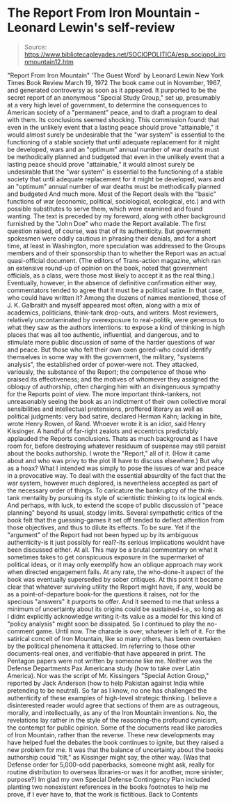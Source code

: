 # The Report From Iron Mountain - Leonard Lewin's self-review

> Source: https://www.bibliotecapleyades.net/SOCIOPOLITICA/esp_sociopol_ironmountain12.htm

"Report From Iron Mountain" 'The Guest Word'
by Leonard Lewin New York Times Book Review
March 19, 1972
The book came out in November, 1967, and generated controversy as soon as it appeared.
It purported to be the secret report of an anonymous "Special Study Group," set up, presumably at a very high level of government, to determine the consequences to American society of a "permanent" peace, and to draft a program to deal with them.
Its conclusions seemed shocking. This commission found:
that even in the unlikely event that a lasting peace should prove "attainable," it would almost surely be undesirable that the "war system" is essential to the functioning of a stable society that until adequate replacement for it might be developed, wars and an "optimum" annual number of war deaths must be methodically planned and budgeted
that even in the unlikely event that a lasting peace should prove "attainable," it would almost surely be undesirable
that the "war system" is essential to the functioning of a stable society
that until adequate replacement for it might be developed, wars and an "optimum" annual number of war deaths must be methodically planned and budgeted
And much more.
Most of the Report deals with the "basic" functions of war (economic, political, sociological, ecological, etc.) and with possible substitutes to serve them, which were examined and found wanting.
The text is preceded by my foreword, along with other background furnished by the "John Doe" who made the Report available. The first question raised, of course, was that of its authenticity. But government spokesmen were oddly cautious in phrasing their denials, and for a short time, at least in Washington, more speculation was addressed to the Groups members and of their sponsorship than to whether the Report was an actual quasi-official document. (The editors of Trans-action magazine, which ran an extensive round-up of opinion on the book, noted that government officials, as a class, were those most likely to accept it as the real thing.) Eventually, however, in the absence of definitive confirmation either way, commentators tended to agree that it must be a political satire. In that case, who could have written it? Among the dozens of names mentioned, those of J. K. Galbraith and myself appeared most often, along with a mix of academics, politicians, think-tank drop-outs, and writers. Most reviewers, relatively uncontaminated by overexposure to real-politik, were generous to what they saw as the authors intentions:
to expose a kind of thinking in high places that was all too authentic, influential, and dangerous, and to stimulate more public discussion of some of the harder questions of war and peace.
But those who felt their own oxen gored-who could identify themselves in some way with the government, the military, "systems analysis", the established order of power-were not.
They attacked, variously, the substance of the Report; the competence of those who praised its effectiveness; and the motives of whomever they assigned the obloquy of authorship, often charging him with an disingenuous sympathy for the Reports point of view.
The more important think-tankers, not unreasonably seeing the book as an indictment of their own collective moral sensibilities and intellectual pretensions, proffered literary as well as political judgments: very bad satire, declared Herman Kahn; lacking in bite, wrote Henry Rowen, of Rand. Whoever wrote it is an idiot, said Henry Kissinger. A handful of far-right zealots and eccentrics predictably applauded the Reports conclusions. Thats as much background as I have room for, before destroying whatever residuum of suspense may still persist about the books authorship. I wrote the "Report," all of it. (How it came about and who was privy to the plot Ill have to discuss elsewhere.) But why as a hoax? What I intended was simply to pose the issues of war and peace in a provocative way. To deal with the essential absurdity of the fact that the war system, however much deplored, is nevertheless accepted as part of the necessary order of things. To caricature the bankruptcy of the think-tank mentality by pursuing its style of scientistic thinking to its logical ends. And perhaps, with luck, to extend the scope of public discussion of "peace planning" beyond its usual, stodgy limits. Several sympathetic critics of the book felt that the guessing-games it set off tended to deflect attention from those objectives, and thus to dilute its effects. To be sure. Yet if the "argument" of the Report had not been hyped up by its ambiguous authenticity-is it just possibly for real?-its serious implications wouldnt have been discussed either. At all.
This may be a brutal commentary on what it sometimes takes to get conspicuous exposure in the supermarket of political ideas, or it may only exemplify how an oblique approach may work when directed engagement fails. At any rate, the who-done-it aspect of the book was eventually superseded by sober critiques. At this point it became clear that whatever surviving utility the Report might have, if any, would be as a point-of-departure book-for the questions it raises, not for the specious "answers" it purports to offer. And it seemed to me that unless a minimum of uncertainty about its origins could be sustained-i.e., so long as I didnt explicitly acknowledge writing it-its value as a model for this kind of "policy analysis" might soon be dissipated.
So I continued to play the no-comment game. Until now. The charade is over, whatever is left of it. For the satirical conceit of Iron Mountain, like so many others, has been overtaken by the political phenomena it attacked. Im referring to those other documents-real ones, and verifiable-that have appeared in print. The Pentagon papers were not written by someone like me.
Neither was the Defense Departments Pax Americana study (how to take over Latin America). Nor was the script of Mr. Kissingers "Special Action Group," reported by Jack Anderson (how to help Pakistan against India while pretending to be neutral). So far as I know, no one has challenged the authenticity of these examples of high-level strategic thinking. I believe a disinterested reader would agree that sections of them are as outrageous, morally, and intellectually, as any of the Iron Mountain inventions.
No, the revelations lay rather in the style of the reasoning-the profound cynicism, the contempt for public opinion. Some of the documents read like parodies of Iron Mountain, rather than the reverse. These new developments may have helped fuel the debates the book continues to ignite, but they raised a new problem for me.
It was that the balance of uncertainty about the books authorship could "tilt," as Kissinger might say, the other way. (Was that Defense order for 5,000-odd paperbacks, someone might ask, really for routine distribution to overseas libraries-or was it for another, more sinister, purpose?)
Im glad my own Special Defense Contingency Plan included planting two nonexistent references in the books footnotes to help me prove, if I ever have to, that the work is fictitious.
Back to Contents
